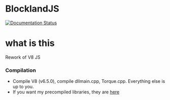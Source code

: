 # BlocklandJS
[![Documentation Status](http://readthedocs.org/projects/blocklandjs/badge/?version=latest)](http://blocklandjs.readthedocs.io/en/latest/?badge=latest)

# what is this
Rework of V8 JS
### Compilation

* Compile V8 (v6.5.0), compile dllmain.cpp, Torque.cpp. Everything else is up to you.
* If you want my precompiled libraries, they are [here](https://drive.google.com/file/d/1-bYDzRThOhtqDFv_8zi21xytKL1LMIKc/view?usp=sharing)

